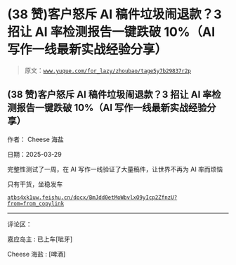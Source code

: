 # (38 赞)客户怒斥 AI 稿件垃圾闹退款？3 招让 AI 率检测报告一键跌破 10%（AI 写作一线最新实战经验分享）

> 原文：[`www.yuque.com/for_lazy/zhoubao/tage5y7b29837r2p`](https://www.yuque.com/for_lazy/zhoubao/tage5y7b29837r2p)

## (38 赞)客户怒斥 AI 稿件垃圾闹退款？3 招让 AI 率检测报告一键跌破 10%（AI 写作一线最新实战经验分享）

作者： Cheese 海盐

日期：2025-03-29

完整性测试了一周，在 AI 写作一线验证了大量稿件，让世界不再为 AI 率而烦恼

只有干货，坐稳发车

[`atbs4xk1uw.feishu.cn/docx/BmJdd0etMoWbvlxO9yIcp2ZfnzU?from=from_copylink`](https://atbs4xk1uw.feishu.cn/docx/BmJdd0etMoWbvlxO9yIcp2ZfnzU?from=from_copylink)

* * *

评论区：

嘉应岛主 : 已上车[呲牙]

Cheese 海盐 : [啤酒]